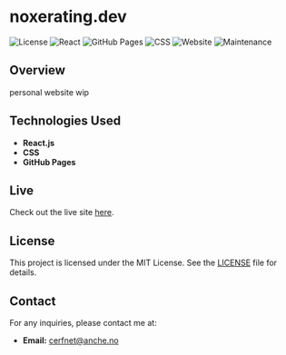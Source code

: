 # noxerating.dev

![License](https://img.shields.io/badge/license-MIT-blue.svg)
![React](https://img.shields.io/badge/React-17.0.2-blue)
![GitHub Pages](https://img.shields.io/badge/GitHub%20Pages-deployed-brightgreen)
![CSS](https://img.shields.io/badge/CSS-3-264de4)
![Website](https://img.shields.io/website?url=https%3A%2F%2Fnoxerating.dev)
![Maintenance](https://img.shields.io/maintenance/yes/2024)

## Overview
personal website wip

## Technologies Used
- **React.js**
- **CSS**
- **GitHub Pages**

## Live
Check out the live site [here](https://noxerating.dev/).

## License
This project is licensed under the MIT License. See the [LICENSE](LICENSE) file for details.

## Contact
For any inquiries, please contact me at:
- **Email:** [cerfnet@anche.no](mailto:cerfnet@anche.no)
